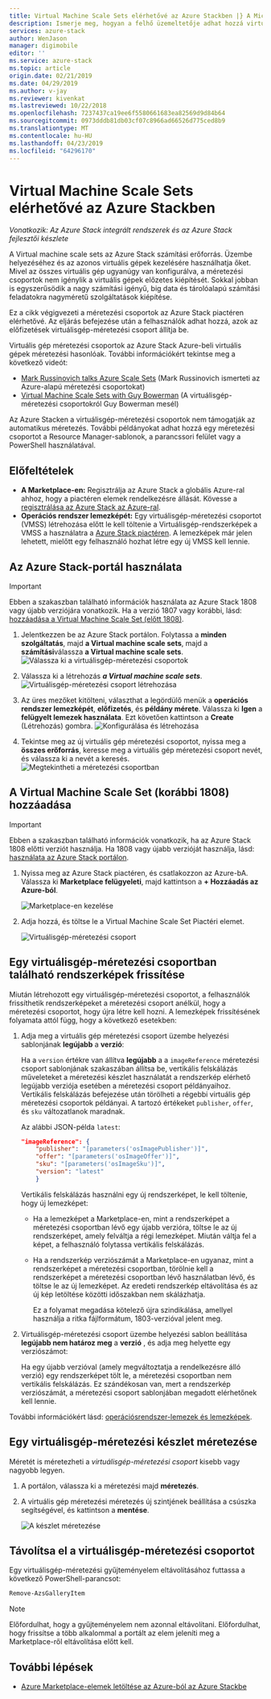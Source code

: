 ```yaml
---
title: Virtual Machine Scale Sets elérhetővé az Azure Stackben |} A Microsoft Docs
description: Ismerje meg, hogyan a felhő üzemeltetője adhat hozzá virtuálisgép-méretezési csoportok az Azure Stack piactéren
services: azure-stack
author: WenJason
manager: digimobile
editor: ''
ms.service: azure-stack
ms.topic: article
origin.date: 02/21/2019
ms.date: 04/29/2019
ms.author: v-jay
ms.reviewer: kivenkat
ms.lastreviewed: 10/22/2018
ms.openlocfilehash: 7237437ca19ee6f5580661683ea82569d9d84b64
ms.sourcegitcommit: 0973dddb81db03cf07c8966ad66526d775ced8b9
ms.translationtype: MT
ms.contentlocale: hu-HU
ms.lasthandoff: 04/23/2019
ms.locfileid: "64296170"
---
```

# <a name="make-virtual-machine-scale-sets-available-in-azure-stack"></a>Virtual Machine Scale Sets elérhetővé az Azure Stackben

*Vonatkozik: Az Azure Stack integrált rendszerek és az Azure Stack fejlesztői készlete*
  
A Virtual machine scale sets az Azure Stack számítási erőforrás. Üzembe helyezéséhez és az azonos virtuális gépek kezelésére használhatja őket. Mivel az összes virtuális gép ugyanúgy van konfigurálva, a méretezési csoportok nem igénylik a virtuális gépek előzetes kiépítését. Sokkal jobban is egyszerűsödik a nagy számítási igényű, big data és tárolóalapú számítási feladatokra nagyméretű szolgáltatások kiépítése.

Ez a cikk végigvezeti a méretezési csoportok az Azure Stack piactéren elérhetővé. Az eljárás befejezése után a felhasználók adhat hozzá, azok az előfizetések virtuálisgép-méretezési csoport állítja be.

Virtuális gép méretezési csoportok az Azure Stack Azure-beli virtuális gépek méretezési hasonlóak. További információkért tekintse meg a következő videót:

* [Mark Russinovich talks Azure Scale Sets](https://channel9.msdn.com/Blogs/Regular-IT-Guy/Mark-Russinovich-Talks-Azure-Scale-Sets/) (Mark Russinovich ismerteti az Azure-alapú méretezési csoportokat)
* [Virtual Machine Scale Sets with Guy Bowerman](https://channel9.msdn.com/Shows/Cloud+Cover/Episode-191-Virtual-Machine-Scale-Sets-with-Guy-Bowerman) (A virtuálisgép-méretezési csoportokról Guy Bowerman mesél)

Az Azure Stacken a virtuálisgép-méretezési csoportok nem támogatják az automatikus méretezés. További példányokat adhat hozzá egy méretezési csoportot a Resource Manager-sablonok, a parancssori felület vagy a PowerShell használatával.

## <a name="prerequisites"></a>Előfeltételek

* **A Marketplace-en:** Regisztrálja az Azure Stack a globális Azure-ral ahhoz, hogy a piactéren elemek rendelkezésre állását. Kövesse a [regisztrálása az Azure Stack az Azure-ral](azure-stack-registration.md).
* **Operációs rendszer lemezképét:** Egy virtuálisgép-méretezési csoportot (VMSS) létrehozása előtt le kell töltenie a Virtuálisgép-rendszerképek a VMSS a használatra a [Azure Stack piactéren](azure-stack-download-azure-marketplace-item.md). A lemezképek már jelen lehetett, mielőtt egy felhasználó hozhat létre egy új VMSS kell lennie.

## <a name="use-the-azure-stack-portal"></a>Az Azure Stack-portál használata

>[!IMPORTANT]  
> Ebben a szakaszban található információk használata az Azure Stack 1808 vagy újabb verziójára vonatkozik. Ha a verzió 1807 vagy korábbi, lásd: [hozzáadása a Virtual Machine Scale Set (előtt 1808)](#add-the-virtual-machine-scale-set-prior-to-version-1808).

1. Jelentkezzen be az Azure Stack portálon. Folytassa a **minden szolgáltatás**, majd **a Virtual machine scale sets**, majd a **számítási**válassza **a Virtual machine scale sets**.
   ![Válassza ki a virtuálisgép-méretezési csoportok](media/azure-stack-compute-add-scalesets/all-services.png)

2. Válassza ki a létrehozás ***a Virtual machine scale sets***.
   ![Virtuálisgép-méretezési csoport létrehozása](media/azure-stack-compute-add-scalesets/create-scale-set.png)

3. Az üres mezőket kitölteni, választhat a legördülő menük a **operációs rendszer lemezképét**, **előfizetés**, és **példány mérete**. Válassza ki **Igen** a **felügyelt lemezek használata**. Ezt követően kattintson a **Create** (Létrehozás) gombra.
    ![Konfigurálása és létrehozása](media/azure-stack-compute-add-scalesets/create.png)

4. Tekintse meg az új virtuális gép méretezési csoportot, nyissa meg a **összes erőforrás**, keresse meg a virtuális gép méretezési csoport nevét, és válassza ki a nevét a keresés.
   ![Megtekintheti a méretezési csoportban](media/azure-stack-compute-add-scalesets/search.png)

## <a name="add-the-virtual-machine-scale-set-prior-to-version-1808"></a>A Virtual Machine Scale Set (korábbi 1808) hozzáadása

>[!IMPORTANT]  
> Ebben a szakaszban található információk vonatkozik, ha az Azure Stack 1808 előtti verziót használja. Ha 1808 vagy újabb verzióját használja, lásd: [használata az Azure Stack portálon](#use-the-azure-stack-portal).

1. Nyissa meg az Azure Stack piactéren, és csatlakozzon az Azure-bA. Válassza ki **Marketplace felügyeleti**, majd kattintson a **+ Hozzáadás az Azure-ból**.

    ![Marketplace-en kezelése](media/azure-stack-compute-add-scalesets/image01.png)

2. Adja hozzá, és töltse le a Virtual Machine Scale Set Piactéri elemet.

    ![Virtuálisgép-méretezési csoport](media/azure-stack-compute-add-scalesets/image02.png)

## <a name="update-images-in-a-virtual-machine-scale-set"></a>Egy virtuálisgép-méretezési csoportban található rendszerképek frissítése

Miután létrehozott egy virtuálisgép-méretezési csoportot, a felhasználók frissíthetik rendszerképeket a méretezési csoport anélkül, hogy a méretezési csoportot, hogy újra létre kell hozni. A lemezképek frissítésének folyamata attól függ, hogy a következő esetekben:

1. Adja meg a virtuális gép méretezési csoport üzembe helyezési sablonjának **legújabb** a **verzió**:  

   Ha a `version` értékre van állítva **legújabb** a a `imageReference` méretezési csoport sablonjának szakaszában állítsa be, vertikális felskálázás műveleteket a méretezési készlet használatát a rendszerkép elérhető legújabb verziója esetében a méretezési csoport példányaihoz. Vertikális felskálázás befejezése után törölheti a régebbi virtuális gép méretezési csoportok példányai. A tartozó értékeket `publisher`, `offer`, és `sku` változatlanok maradnak.

   Az alábbi JSON-példa `latest`:  

    ```json  
    "imageReference": {
        "publisher": "[parameters('osImagePublisher')]",
        "offer": "[parameters('osImageOffer')]",
        "sku": "[parameters('osImageSku')]",
        "version": "latest"
        }
    ```

   Vertikális felskálázás használni egy új rendszerképet, le kell töltenie, hogy új lemezképet:  

   * Ha a lemezképet a Marketplace-en, mint a rendszerképet a méretezési csoportban lévő egy újabb verzióra, töltse le az új rendszerképet, amely felváltja a régi lemezképet. Miután váltja fel a képet, a felhasználó folytassa vertikális felskálázás.

   * Ha a rendszerkép verziószámát a Marketplace-en ugyanaz, mint a rendszerképet a méretezési csoportban, törölnie kell a rendszerképet a méretezési csoportban lévő használatban lévő, és töltse le az új lemezképet. Az eredeti rendszerkép eltávolítása és az új kép letöltése közötti időszakban nem skálázhatja.

     Ez a folyamat megadása kötelező újra szindikálása, amellyel használja a ritka fájlformátum, 1803-verzióval jelent meg.

2. Virtuálisgép-méretezési csoport üzembe helyezési sablon beállítása **legújabb nem határoz meg** a **verzió** , és adja meg helyette egy verziószámot:  

    Ha egy újabb verzióval (amely megváltoztatja a rendelkezésre álló verzió) egy rendszerképet tölt le, a méretezési csoportban nem vertikális felskálázás. Ez szándékosan van, mert a rendszerkép verziószámát, a méretezési csoport sablonjában megadott elérhetőnek kell lennie.  

További információkért lásd: [operációsrendszer-lemezek és lemezképek](../user/azure-stack-compute-overview.md#operating-system-disks-and-images).  

## <a name="scale-a-virtual-machine-scale-set"></a>Egy virtuálisgép-méretezési készlet méretezése

Méretét is méretezheti a *virtuálisgép-méretezési csoport* kisebb vagy nagyobb legyen.  

1. A portálon, válassza ki a méretezési majd **méretezés**.

2. A virtuális gép méretezési méretezés új szintjének beállítása a csúszka segítségével, és kattintson a **mentése**.

     ![A készlet méretezése](media/azure-stack-compute-add-scalesets/scale.png)

## <a name="remove-a-virtual-machine-scale-set"></a>Távolítsa el a virtuálisgép-méretezési csoportot

Egy virtuálisgép-méretezési gyűjteményelem eltávolításához futtassa a következő PowerShell-parancsot:

```powershell  
Remove-AzsGalleryItem
```

> [!NOTE]
> Előfordulhat, hogy a gyűjteményelem nem azonnal eltávolítani. Előfordulhat, hogy frissítse a több alkalommal a portált az elem jeleníti meg a Marketplace-ről eltávolítása előtt kell.

## <a name="next-steps"></a>További lépések

* [Azure Marketplace-elemek letöltése az Azure-ból az Azure Stackbe](azure-stack-download-azure-marketplace-item.md)